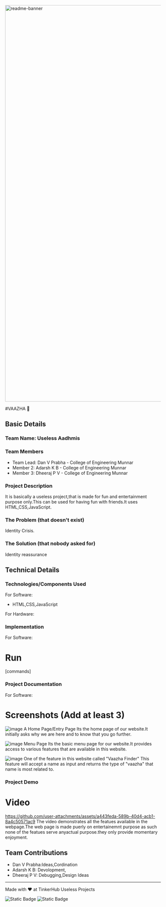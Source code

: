 <img width="1280" alt="readme-banner" src="https://github.com/user-attachments/assets/35332e92-44cb-425b-9dff-27bcf1023c6c">

#VAAZHA 🎯


## Basic Details
### Team Name: Useless Aadhmis


### Team Members
- Team Lead: Dan V Prabha - College of Engineering Munnar
- Member 2: Adarsh K B - College of Engineering Munnar
- Member 3: Dheeraj P V - College of Engineering Munnar

### Project Description
It is basically a useless project,that is made for fun and entertainment purpose only.This can be used for having fun with friends.It uses HTML,CSS,JavaScript.

### The Problem (that doesn't exist)
Identity Crisis.

### The Solution (that nobody asked for)
Identity reassurance

## Technical Details
### Technologies/Components Used
For Software:
- HTML,CSS,JavaScript

For Hardware:

### Implementation
For Software:
# Run
[commands]

### Project Documentation
For Software:

# Screenshots (Add at least 3)
![image](https://github.com/user-attachments/assets/a70c1458-3ed3-4c2e-ace1-82b9c56db46a)
A Home Page/Entry Page
Its the home page of our website.It initially asks why we are here and to know that you go further.

![image](https://github.com/user-attachments/assets/d040ecb8-ff20-4c46-a03e-66c5f4a42917)
Menu Page
Its the basic menu page for our website.It provides access to various features that are available in  this website.

![image](https://github.com/user-attachments/assets/fee6af8e-4011-4609-a337-68f8471eee47)
One of the feature in this website called "Vaazha Finder"
This feature will accept a name as input and returns the type of "vaazha" that name is most related to.


### Project Demo
# Video
https://github.com/user-attachments/assets/a443feda-589b-40d4-acb1-8a4c50571ac9
The video demonstrates all the featues available in the webpage.The web page is made puerly on entertainemnt purpose as such none of the featues serve anyactual purpose.they only provide momentary enjoyment.


## Team Contributions
- Dan V Prabha:Ideas,Cordination
- Adarsh K B: Devolopment,
- Dheeraj P V: Debugging,Design Ideas

---
Made with ❤️ at TinkerHub Useless Projects 

![Static Badge](https://img.shields.io/badge/TinkerHub-24?color=%23000000&link=https%3A%2F%2Fwww.tinkerhub.org%2F)
![Static Badge](https://img.shields.io/badge/UselessProject--24-24?link=https%3A%2F%2Fwww.tinkerhub.org%2Fevents%2FQ2Q1TQKX6Q%2FUseless%2520Projects)



